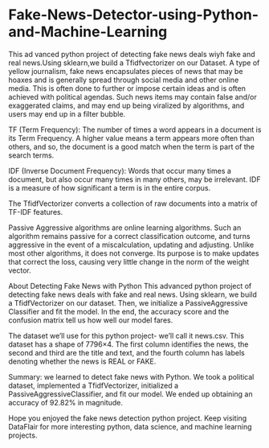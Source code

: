 # Fake-News-Detector-using-Python-and-Machine-Learning
This ad vanced python project of detecting fake news deals wiyh fake and real news.Using sklearn,we build a Tfidfvectorizer on our Dataset.
A type of yellow journalism, fake news encapsulates pieces of news that may be hoaxes and is generally spread 
through social media and other online media. This is often done to further or impose certain ideas and is often
achieved with political agendas. Such news items may contain false and/or exaggerated claims, and may end up being viralized by algorithms,
and users may end up in a filter bubble.

TF (Term Frequency): The number of times a word appears in a document is its Term Frequency. A higher value means a term appears more often
than others, and so, the document is a good match when the term is part of the search terms.

IDF (Inverse Document Frequency): Words that occur many times a document, but also occur many times in many others, may be irrelevant.
IDF is a measure of how significant a term is in the entire corpus.

The TfidfVectorizer converts a collection of raw documents into a matrix of TF-IDF features.

Passive Aggressive algorithms are online learning algorithms. Such an algorithm remains passive for a correct classification outcome, 
and turns aggressive in the event of a miscalculation, updating and adjusting. Unlike most other algorithms, it does not converge.
Its purpose is to make updates that correct the loss, causing very little change in the norm of the weight vector.

About Detecting Fake News with Python
This advanced python project of detecting fake news deals with fake and real news. 
Using sklearn, we build a TfidfVectorizer on our dataset. Then, we initialize a PassiveAggressive Classifier
and fit the model. In the end, the accuracy score and the confusion matrix tell us how well our model fares.

The dataset we’ll use for this python project- we’ll call it news.csv. This dataset has a shape of 7796×4.
The first column identifies the news, the second and third are the title and text, and the fourth column has labels
denoting whether the news is REAL or FAKE. 

Summary:
 we learned to detect fake news with Python. We took a political dataset, implemented a TfidfVectorizer,
 initialized a PassiveAggressiveClassifier, and fit our model. We ended up obtaining an accuracy of 92.82% in magnitude.

 Hope you enjoyed the fake news detection python project. Keep visiting DataFlair for more interesting python,
 data science, and machine learning projects.
